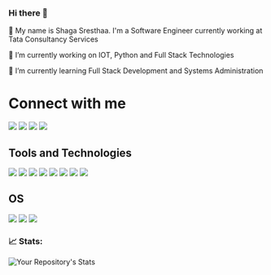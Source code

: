 <!--
**Shagasresthaa/Shagasresthaa** is a ✨ _special_ ✨ repository because its `README.md` (this file) appears on your GitHub profile.

Here are some ideas to get you started:

- 
- 👯 I’m looking to collaborate on ...
- 🤔 I’m looking for help with ...
- 💬 Ask me about ...
- : ...
- 😄 Pronouns: ...
- ⚡ Fun fact: ...
-->

### Hi there 👋

🧍 My name is Shaga Sresthaa. I'm a Software Engineer currently working at Tata Consultancy Services

🔭 I’m currently working on IOT, Python and Full Stack Technologies
  
🌱 I’m currently learning Full Stack Development and Systems Administration

# Connect with me 

<a href="mailto:shagasresthaa@gmail.com"><img src="https://img.shields.io/badge/Gmail-D14836?style=for-the-badge&logo=gmail&logoColor=white"></a> 
<a href="https://www.linkedin.com/in/shaga-sresthaa-a5329b154/"><img src="https://img.shields.io/badge/LinkedIn-0077B5?style=for-the-badge&logo=linkedin&logoColor=white"></a> 
<a href="https://www.sresthaa.com"><img src="https://img.shields.io/badge/RSS-FFA500?style=for-the-badge&logo=rss&logoColor=white"></img></a>
<a href="https://twitter.com/ShagaSresthaa"><img src="https://img.shields.io/badge/Twitter-1DA1F2?style=for-the-badge&logo=twitter&logoColor=white"></img></a>

## Tools and Technologies

<a><img src="https://img.shields.io/badge/C-00599C?style=for-the-badge&logo=c&logoColor=white"></img></a>
<a><img src="https://img.shields.io/badge/Python-14354C?style=for-the-badge&logo=python&logoColor=white"></img></a>
<a><img src="https://img.shields.io/badge/Shell_Script-121011?style=for-the-badge&logo=gnu-bash&logoColor=white"></img></a>
<a><img src="https://img.shields.io/badge/Django-092E20?style=for-the-badge&logo=django&logoColor=white"></img></a>
<a><img src="https://img.shields.io/badge/Flask-000000?style=for-the-badge&logo=flask&logoColor=white"></img></a>
<a><img src="https://img.shields.io/badge/PostgreSQL-316192?style=for-the-badge&logo=postgresql&logoColor=white"></img></a>
<a><img src="https://img.shields.io/badge/Heroku-430098?style=for-the-badge&logo=heroku&logoColor=white"></img></a>
<a><img src="https://img.shields.io/badge/Amazon_AWS-232F3E?style=for-the-badge&logo=amazon-aws&logoColor=white"></img></a>

## OS
<a><img src="https://img.shields.io/badge/Arch_Linux-1793D1?style=for-the-badge&logo=arch-linux&logoColor=white"></img></a>
<a><img src="https://img.shields.io/badge/Windows-0078D6?style=for-the-badge&logo=windows&logoColor=white"></img></a>
<a><img src="https://img.shields.io/badge/Android-3DDC84?style=for-the-badge&logo=android&logoColor=white"></img></a>

### 📈 Stats:

![Your Repository's Stats](https://github-readme-stats.vercel.app/api/top-langs/?username=Shagasresthaa&langs_count=9&theme=github_dark) 
<!--&nbsp; &nbsp; &nbsp; &nbsp; &nbsp; &nbsp; &nbsp; &nbsp;
![Your Repository’s Stats](https://github-readme-stats.vercel.app/api?username=Shagasresthaa&show_icons=true)-->

